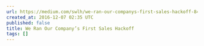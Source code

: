 ```yaml
---
url: https://medium.com/swlh/we-ran-our-companys-first-sales-hackoff-840b2d84d94?source=rss----f5af2b715248---4
created_at: 2016-12-07 02:35 UTC
published: false
title: We Ran Our Company’s First Sales Hackoff
tags: []
---
```



